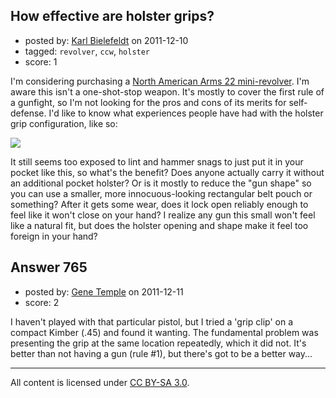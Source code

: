 ## How effective are holster grips?

- posted by: [Karl Bielefeldt](https://stackexchange.com/users/-1/288-karl-bielefeldt) on 2011-12-10
- tagged: `revolver`, `ccw`, `holster`
- score: 1

I'm considering purchasing a [North American Arms 22 mini-revolver](http://www.northamericanarms.com/firearms/lr/lr-hg.html). I'm aware this isn't a one-shot-stop weapon.  It's mostly to cover the first rule of a gunfight, so I'm not looking for the pros and cons of its merits for self-defense.  I'd like to know what experiences people have had with the holster grip configuration, like so:

<img src="http://www.northamericanarms.com/media/catalog/product/cache/1/thumbnail/600x600/9df78eab33525d08d6e5fb8d27136e95/l/l/llr-hg-closed_1.jpg">

It still seems too exposed to lint and hammer snags to just put it in your pocket like this, so what's the benefit?  Does anyone actually carry it without an additional pocket holster?  Or is it mostly to reduce the "gun shape" so you can use a smaller, more innocuous-looking rectangular belt pouch or something?  After it gets some wear, does it lock open reliably enough to feel like it won't close on your hand?  I realize any gun this small won't feel like a natural fit, but does the holster opening and shape make it feel too foreign in your hand?


## Answer 765

- posted by: [Gene Temple](https://stackexchange.com/users/-1/254-gene-temple) on 2011-12-11
- score: 2

I haven't played with that particular pistol, but I tried a 'grip clip' on a compact Kimber (.45) and found it wanting.  The fundamental problem was presenting the grip at the same location repeatedly, which it did not.  It's better than not having a gun (rule #1), but there's got to be a better way...





---

All content is licensed under [CC BY-SA 3.0](https://creativecommons.org/licenses/by-sa/3.0/).
